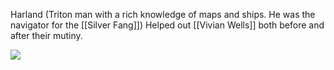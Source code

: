 Harland (Triton man with a rich knowledge of maps and ships. He was the navigator for the [[Silver Fang]]) Helped out [[Vivian Wells]] both before and after their mutiny.

![](https://lh3.googleusercontent.com/ZRNggoM-8kFiOzo2HuyE9duFe7qESK1R9Zdwrsc5QPJp-9sxgK1GQlJg_byRGPOglS7bNcrn1dspC0GbdzhhRzJybBb242HPpCK5fPcBj3qPlREdFeZ-NIJtuaoLIYIvOepgkF3B5-yy1G7biAcBdl0)